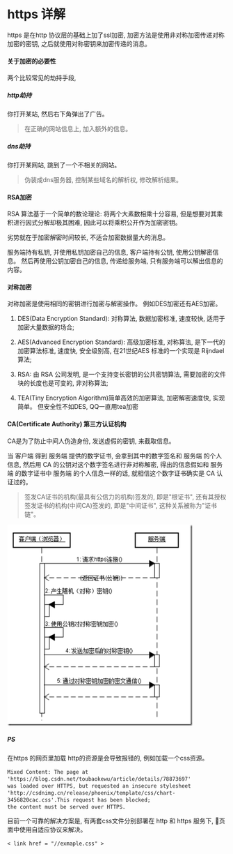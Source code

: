 # https 详解

https 是在http 协议层的基础上加了ssl加密, 加密方法是使用非对称加密传递对称加密的密钥, 之后就使用对称密钥来加密传递的消息。 

#### 关于加密的必要性

两个比较常见的劫持手段, 

##### http劫持

你打开某站, 然后右下角弹出了广告。 

> 在正确的网站信息上, 加入额外的信息。 

##### dns劫持

你打开某网站, 跳到了一个不相关的网站。 

> 伪装成dns服务器, 控制某些域名的解析权, 修改解析结果。 

#### RSA加密

RSA 算法基于一个简单的数论理论: 将两个大素数相乘十分容易, 但是想要对其乘积进行因式分解却极其困难, 因此可以将乘积公开作为加密密钥。 

劣势就在于加密解密时间较长, 不适合加密数据量大的消息。 

服务端持有私钥, 并使用私钥加密自己的信息, 客户端持有公钥, 使用公钥解密信息。 然后再使用公钥加密自己的信息, 传递给服务端, 只有服务端可以解出信息的内容。 

#### 对称加密

对称加密是使用相同的密钥进行加密与解密操作。 例如DES加密还有AES加密。 

1. DES(Data Encryption Standard): 对称算法, 数据加密标准, 速度较快, 适用于加密大量数据的场合; 

2. AES(Advanced Encryption Standard): 高级加密标准, 对称算法, 是下一代的加密算法标准, 速度快, 安全级别高, 在21世纪AES 标准的一个实现是 Rijndael 算法; 

3. RSA: 由 RSA 公司发明, 是一个支持变长密钥的公共密钥算法, 需要加密的文件块的长度也是可变的, 非对称算法; 

4. TEA(Tiny Encryption Algorithm)简单高效的加密算法, 加密解密速度快, 实现简单。 但安全性不如DES, QQ一直用tea加密

#### CA(Certificate Authority) 第三方认证机构

CA是为了防止中间人伪造身份, 发送虚假的密钥, 来截取信息。 

当 客户端 得到 服务端 提供的数字证书, 会拿到其中的数字签名和 服务端 的个人信息, 然后用 CA 的公钥对这个数字签名进行非对称解密, 得出的信息假如和 服务端 的数字证书中 服务端 的个人信息一样的话, 就相信这个数字证书确实是 CA 认证过的。 

> 签发CA证书的机构(最具有公信力的机构)签发的, 即是"根证书", 还有其授权签发证书的机构(中间CA)签发的, 即是"中间证书", 这种关系被称为"证书链"。 

![img](../img/20180711001.png)

##### PS

在https 的网页里加载 http的资源是会导致报错的, 例如加载一个css资源。 

    Mixed Content: The page at 'https://blog.csdn.net/toubaokewu/article/details/78873697'
    was loaded over HTTPS, but requested an insecure stylesheet 'http://csdnimg.cn/release/phoenix/template/css/chart-3456820cac.css'.This request has been blocked; 
    the content must be served over HTTPS.

目前一个可靠的解决方案是, 有两套css文件分别部署在 http 和 https 服务下, 页面中使用自适应协议来解决。 

    < link href = "//exmaple.css" >

